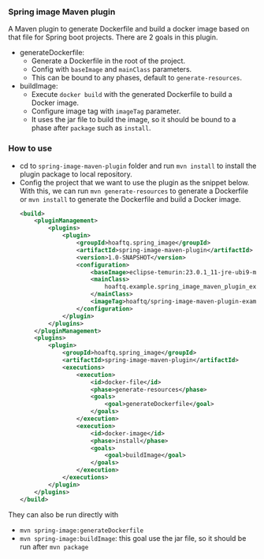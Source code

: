 ### Spring image Maven plugin
A Maven plugin to generate Dockerfile and build a docker image based on that file for Spring boot projects.
There are 2 goals in this plugin.
- generateDockerfile:  
    - Generate a Dockerfile in the root of the project.  
    - Config with `baseImage` and `mainClass` parameters.  
    - This can be bound to any phases, default to `generate-resources`. 
- buildImage:  
    - Execute `docker build` with the generated Dockerfile to build a Docker image.  
    - Configure image tag with `imageTag` parameter.  
    - It uses the jar file to build the image, so it should be bound to a phase after `package` such as `install`. 

### How to use
- cd to `spring-image-maven-plugin` folder and run `mvn install` to install the plugin package to local repository.
- Config the project that we want to use the plugin as the snippet below.  
  With this, we can run `mvn generate-resources` to generate a Dockerfile or `mvn install` to generate the Dockerfile and build a Docker image.
    ```xml
    <build>
        <pluginManagement>
            <plugins>
                <plugin>
                    <groupId>hoaftq.spring_image</groupId>
                    <artifactId>spring-image-maven-plugin</artifactId>
                    <version>1.0-SNAPSHOT</version>
                    <configuration>
                        <baseImage>eclipse-temurin:23.0.1_11-jre-ubi9-minimal</baseImage>
                        <mainClass>
                            hoaftq.example.spring_image_maven_plugin_example.SpringImageMavenPluginExampleApplication
                        </mainClass>
                        <imageTag>hoaftq/spring-image-maven-plugin-example</imageTag>
                    </configuration>
                </plugin>
            </plugins>
        </pluginManagement>
        <plugins>
            <plugin>
                <groupId>hoaftq.spring_image</groupId>
                <artifactId>spring-image-maven-plugin</artifactId>
                <executions>
                    <execution>
                        <id>docker-file</id>
                        <phase>generate-resources</phase>
                        <goals>
                            <goal>generateDockerfile</goal>
                        </goals>
                    </execution>
                    <execution>
                        <id>docker-image</id>
                        <phase>install</phase>
                        <goals>
                            <goal>buildImage</goal>
                        </goals>
                    </execution>
                </executions>
            </plugin>
        </plugins>
    </build>
    ```

They can also be run directly with
- `mvn spring-image:generateDockerfile`
- `mvn spring-image:buildImage`: this goal use the jar file, so it should be run after `mvn package`


